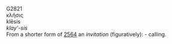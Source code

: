 <body>
  <p>G2821<br>  κλῆσις  <br> klēsis  <br><i>klay‘-sis </i><br>From a shorter form of <a href="g2564.htm">2564</a>  an <i>invitation</i> (figuratively): - calling.<br></p>
 </body>